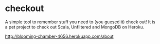 checkout
========

A simple tool to remember stuff you need to (you guesed it) check out! It is a pet project to check out Scala, Unfiltered and MongoDB on Heroku.

http://blooming-chamber-4656.herokuapp.com/about